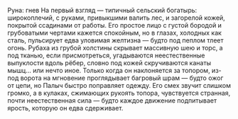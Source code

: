 Руна: гнев
На первый взгляд — типичный сельский богатырь: широкоплечий, с руками, привыкшими валить лес, и загорелой кожей, покрытой ссадинами от работы. Его простое лицо с густой бородой и грубоватыми чертами кажется спокойным, но в глазах, холодных как сталь, пульсирует едва уловимая желтизна — будто под пеплом тлеет огонь. Рубаха из грубой холстины скрывает массивную шею и торс, а под тканью, если присмотреться, угадываются неестественные выпуклости вдоль рёбер, словно под кожей скручиваются канаты мышц… или нечто иное. Только когда он наклоняется за топором, из-под ворота на мгновение проглядывает багровый шрам — будто ожог от цепи, но Палыч быстро поправляет одежду. Его смех звучит слишком громко, а в кулаках, сжимающих рукоять топора, чувствуется странная, почти неестественная сила — будто каждое движение подпитывает ярость, которую он едва сдерживает.
